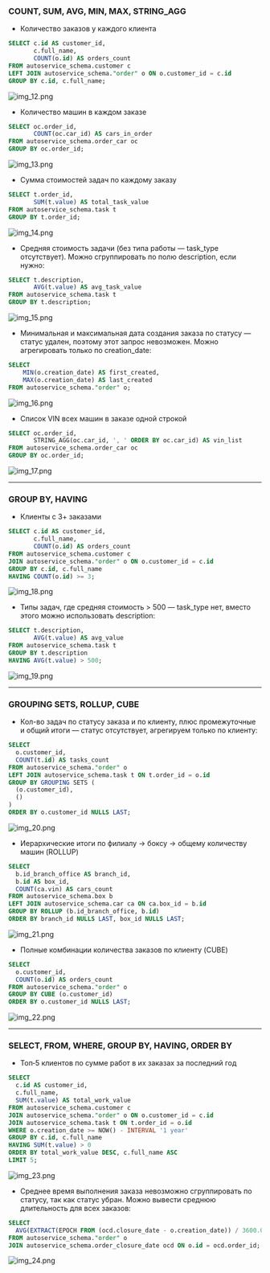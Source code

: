 ### COUNT, SUM, AVG, MIN, MAX, STRING_AGG

- Количество заказов у каждого клиента

```sql
SELECT c.id AS customer_id,
       c.full_name,
       COUNT(o.id) AS orders_count
FROM autoservice_schema.customer c
LEFT JOIN autoservice_schema."order" o ON o.customer_id = c.id
GROUP BY c.id, c.full_name;
```
![img_12.png](images/img_12.png)

- Количество машин в каждом заказе

```sql
SELECT oc.order_id,
       COUNT(oc.car_id) AS cars_in_order
FROM autoservice_schema.order_car oc
GROUP BY oc.order_id;
```
![img_13.png](images/img_13.png)

- Сумма стоимостей задач по каждому заказу

```sql
SELECT t.order_id,
       SUM(t.value) AS total_task_value
FROM autoservice_schema.task t
GROUP BY t.order_id;
```
![img_14.png](images/img_14.png)

- Средняя стоимость задачи (без типа работы — task_type отсутствует). Можно сгруппировать по полю description, если нужно:

```sql
SELECT t.description,
       AVG(t.value) AS avg_task_value
FROM autoservice_schema.task t
GROUP BY t.description;
```
![img_15.png](images/img_15.png)

- Минимальная и максимальная дата создания заказа по статусу — статус удален, поэтому этот запрос невозможен. Можно агрегировать только по creation_date:

```sql
SELECT
    MIN(o.creation_date) AS first_created,
    MAX(o.creation_date) AS last_created
FROM autoservice_schema."order" o;
```
![img_16.png](images/img_16.png)


- Список VIN всех машин в заказе одной строкой

```sql
SELECT oc.order_id,
       STRING_AGG(oc.car_id, ', ' ORDER BY oc.car_id) AS vin_list
FROM autoservice_schema.order_car oc
GROUP BY oc.order_id;
```
![img_17.png](images/img_17.png)


***

### GROUP BY, HAVING

- Клиенты с 3+ заказами

```sql
SELECT c.id AS customer_id,
       c.full_name,
       COUNT(o.id) AS orders_count
FROM autoservice_schema.customer c
JOIN autoservice_schema."order" o ON o.customer_id = c.id
GROUP BY c.id, c.full_name
HAVING COUNT(o.id) >= 3;
```
![img_18.png](images/img_18.png)

- Типы задач, где средняя стоимость > 500 — task_type нет, вместо этого можно использовать description:

```sql
SELECT t.description,
       AVG(t.value) AS avg_value
FROM autoservice_schema.task t
GROUP BY t.description
HAVING AVG(t.value) > 500;
```
![img_19.png](images/img_19.png)


***

### GROUPING SETS, ROLLUP, CUBE

- Кол-во задач по статусу заказа и по клиенту, плюс промежуточные и общий итоги — статус отсутствует, агрегируем только по клиенту:

```sql
SELECT
  o.customer_id,
  COUNT(t.id) AS tasks_count
FROM autoservice_schema."order" o
LEFT JOIN autoservice_schema.task t ON t.order_id = o.id
GROUP BY GROUPING SETS (
  (o.customer_id),
  ()
)
ORDER BY o.customer_id NULLS LAST;
```
![img_20.png](images/img_20.png)

- Иерархические итоги по филиалу → боксу → общему количеству машин (ROLLUP)

```sql
SELECT
  b.id_branch_office AS branch_id,
  b.id AS box_id,
  COUNT(ca.vin) AS cars_count
FROM autoservice_schema.box b
LEFT JOIN autoservice_schema.car ca ON ca.box_id = b.id
GROUP BY ROLLUP (b.id_branch_office, b.id)
ORDER BY branch_id NULLS LAST, box_id NULLS LAST;
```
![img_21.png](images/img_21.png)

- Полные комбинации количества заказов по клиенту (CUBE)

```sql
SELECT
  o.customer_id,
  COUNT(o.id) AS orders_count
FROM autoservice_schema."order" o
GROUP BY CUBE (o.customer_id)
ORDER BY o.customer_id NULLS LAST;
```
![img_22.png](images/img_22.png)


***

### SELECT, FROM, WHERE, GROUP BY, HAVING, ORDER BY

- Топ‑5 клиентов по сумме работ в их заказах за последний год

```sql
SELECT
  c.id AS customer_id,
  c.full_name,
  SUM(t.value) AS total_work_value
FROM autoservice_schema.customer c
JOIN autoservice_schema."order" o ON o.customer_id = c.id
JOIN autoservice_schema.task t ON t.order_id = o.id
WHERE o.creation_date >= NOW() - INTERVAL '1 year'
GROUP BY c.id, c.full_name
HAVING SUM(t.value) > 0
ORDER BY total_work_value DESC, c.full_name ASC
LIMIT 5;
```
![img_23.png](images/img_23.png)

- Среднее время выполнения заказа невозможно сгруппировать по статусу, так как статус убран. Можно вывести среднюю длительность для всех заказов:

```sql
SELECT
  AVG(EXTRACT(EPOCH FROM (ocd.closure_date - o.creation_date)) / 3600.0) AS avg_hours
FROM autoservice_schema."order" o
JOIN autoservice_schema.order_closure_date ocd ON o.id = ocd.order_id;
```
![img_24.png](images/img_24.png)